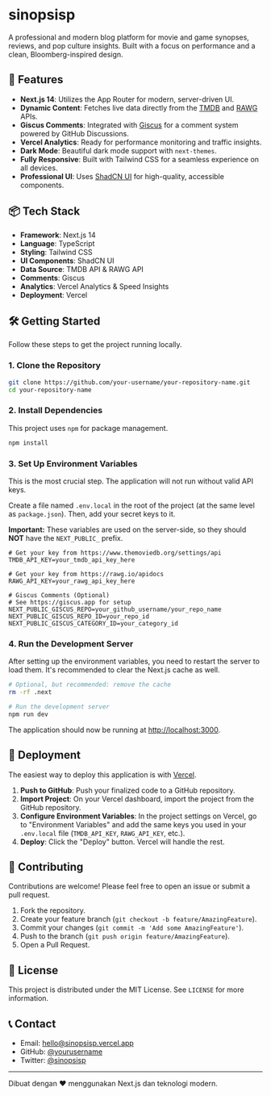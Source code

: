 # sinopsisp

A professional and modern blog platform for movie and game synopses, reviews, and pop culture insights. Built with a focus on performance and a clean, Bloomberg-inspired design.

## 🚀 Features

- **Next.js 14**: Utilizes the App Router for modern, server-driven UI.
- **Dynamic Content**: Fetches live data directly from the [TMDB](https://www.themoviedb.org/) and [RAWG](https://rawg.io/) APIs.
- **Giscus Comments**: Integrated with [Giscus](https://giscus.app) for a comment system powered by GitHub Discussions.
- **Vercel Analytics**: Ready for performance monitoring and traffic insights.
- **Dark Mode**: Beautiful dark mode support with `next-themes`.
- **Fully Responsive**: Built with Tailwind CSS for a seamless experience on all devices.
- **Professional UI**: Uses [ShadCN UI](https://ui.shadcn.com/) for high-quality, accessible components.

## 📦 Tech Stack

- **Framework**: Next.js 14
- **Language**: TypeScript
- **Styling**: Tailwind CSS
- **UI Components**: ShadCN UI
- **Data Source**: TMDB API & RAWG API
- **Comments**: Giscus
- **Analytics**: Vercel Analytics & Speed Insights
- **Deployment**: Vercel

## 🛠️ Getting Started

Follow these steps to get the project running locally.

### 1. Clone the Repository

```bash
git clone https://github.com/your-username/your-repository-name.git
cd your-repository-name
```

### 2. Install Dependencies

This project uses `npm` for package management.

```bash
npm install
```

### 3. Set Up Environment Variables

This is the most crucial step. The application will not run without valid API keys.

Create a file named `.env.local` in the root of the project (at the same level as `package.json`). Then, add your secret keys to it.

**Important:** These variables are used on the server-side, so they should **NOT** have the `NEXT_PUBLIC_` prefix.

```env
# Get your key from https://www.themoviedb.org/settings/api
TMDB_API_KEY=your_tmdb_api_key_here

# Get your key from https://rawg.io/apidocs
RAWG_API_KEY=your_rawg_api_key_here

# Giscus Comments (Optional)
# See https://giscus.app for setup
NEXT_PUBLIC_GISCUS_REPO=your_github_username/your_repo_name
NEXT_PUBLIC_GISCUS_REPO_ID=your_repo_id
NEXT_PUBLIC_GISCUS_CATEGORY_ID=your_category_id
```

### 4. Run the Development Server

After setting up the environment variables, you need to restart the server to load them. It's recommended to clear the Next.js cache as well.

```bash
# Optional, but recommended: remove the cache
rm -rf .next

# Run the development server
npm run dev
```

The application should now be running at [http://localhost:3000](http://localhost:3000).

## 🚀 Deployment

The easiest way to deploy this application is with [Vercel](https://vercel.com).

1.  **Push to GitHub**: Push your finalized code to a GitHub repository.
2.  **Import Project**: On your Vercel dashboard, import the project from the GitHub repository.
3.  **Configure Environment Variables**: In the project settings on Vercel, go to "Environment Variables" and add the same keys you used in your `.env.local` file (`TMDB_API_KEY`, `RAWG_API_KEY`, etc.).
4.  **Deploy**: Click the "Deploy" button. Vercel will handle the rest.

## 🤝 Contributing

Contributions are welcome! Please feel free to open an issue or submit a pull request.

1.  Fork the repository.
2.  Create your feature branch (`git checkout -b feature/AmazingFeature`).
3.  Commit your changes (`git commit -m 'Add some AmazingFeature'`).
4.  Push to the branch (`git push origin feature/AmazingFeature`).
5.  Open a Pull Request.

## 📄 License

This project is distributed under the MIT License. See `LICENSE` for more information.

## 📞 Contact

- Email: hello@sinopsisp.vercel.app
- GitHub: [@yourusername](https://github.com/yourusername)
- Twitter: [@sinopsisp](https://twitter.com/sinopsisp)

---

Dibuat dengan ❤️ menggunakan Next.js dan teknologi modern.
